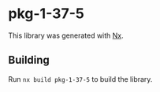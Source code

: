 # pkg-1-37-5

This library was generated with [Nx](https://nx.dev).

## Building

Run `nx build pkg-1-37-5` to build the library.

